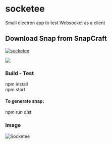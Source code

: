 # socketee
Small electron app to test Websocket as a client

<h2>Download Snap from SnapCraft</h2>
<a href="https://snapcraft.io/socketee">
  <img alt="socketee" src="https://snapcraft.io/socketee/badge.svg" />
</a>

<a href="https://www.paypal.com/donate?hosted_button_id=EZG9K3FD24N9Q" target="_blank"> <img src="https://www.paypalobjects.com/en_US/i/btn/btn_donate_LG.gif"> </a>

<h3>Build - Test</h3>
npm install <br>
npm start

<h4>To generate snap:</h4>
npm run dist

<h3>Image</h3>

<img src="https://res.cloudinary.com/canonical/image/fetch/f_auto,q_auto,fl_sanitize,w_819,h_832/https://dashboard.snapcraft.io/site_media/appmedia/2021/04/Captura_de_pantalla_de_2021-04-09_16-05-01.png" alt="Socketee">

